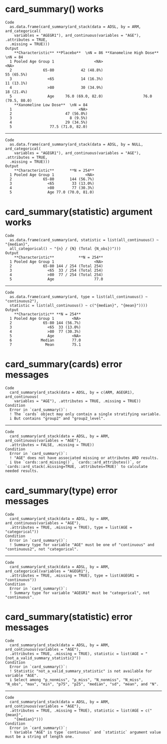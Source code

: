# card_summary() works

    Code
      as.data.frame(card_summary(ard_stack(data = ADSL, by = ARM, ard_categorical(
        variables = "AGEGR1"), ard_continuous(variables = "AGE"), .attributes = TRUE,
      .missing = TRUE)))
    Output
        **Characteristic** **Placebo**  \nN = 86 **Xanomeline High Dose**  \nN = 84
      1 Pooled Age Group 1                  <NA>                               <NA>
      2              65-80            42 (48.8%)                         55 (65.5%)
      3                <65            14 (16.3%)                         11 (13.1%)
      4                >80            30 (34.9%)                         18 (21.4%)
      5                Age     76.0 (69.0, 82.0)                  76.0 (70.5, 80.0)
        **Xanomeline Low Dose**  \nN = 84
      1                              <NA>
      2                        47 (56.0%)
      3                          8 (9.5%)
      4                        29 (34.5%)
      5                 77.5 (71.0, 82.0)

---

    Code
      as.data.frame(card_summary(ard_stack(data = ADSL, by = NULL, ard_categorical(
        variables = "AGEGR1"), ard_continuous(variables = "AGE"), .attributes = TRUE,
      .missing = TRUE)))
    Output
        **Characteristic**       **N = 254**
      1 Pooled Age Group 1              <NA>
      2              65-80       144 (56.7%)
      3                <65        33 (13.0%)
      4                >80        77 (30.3%)
      5                Age 77.0 (70.0, 81.0)

# card_summary(statistic) argument works

    Code
      as.data.frame(card_summary(ard, statistic = list(all_continuous() ~ "{median}",
      all_categorical() ~ "{n} / {N} (Total {N_obs})")))
    Output
        **Characteristic**           **N = 254**
      1 Pooled Age Group 1                  <NA>
      2              65-80 144 / 254 (Total 254)
      3                <65  33 / 254 (Total 254)
      4                >80  77 / 254 (Total 254)
      5                Age                  77.0

---

    Code
      as.data.frame(card_summary(ard, type = list(all_continuous() ~ "continuous2"),
      statistic = list(all_continuous() ~ c("{median}", "{mean}"))))
    Output
        **Characteristic** **N = 254**
      1 Pooled Age Group 1        <NA>
      2              65-80 144 (56.7%)
      3                <65  33 (13.0%)
      4                >80  77 (30.3%)
      5                Age        <NA>
      6             Median        77.0
      7               Mean        75.1

# card_summary(cards) error messages

    Code
      card_summary(ard_stack(data = ADSL, by = c(ARM, AGEGR1), ard_continuous(
        variables = "AGE"), .attributes = TRUE, .missing = TRUE))
    Condition
      Error in `card_summary()`:
      ! The `cards` object may only contain a single stratifying variable.
      i But contains "group2" and "group2_level".

---

    Code
      card_summary(ard_stack(data = ADSL, by = ARM, ard_continuous(variables = "AGE"),
      .attributes = FALSE, .missing = TRUE))
    Condition
      Error in `card_summary()`:
      ! "AGE" does not have associated missing or attributes ARD results.
      i Use `cards::ard_missing()`, `cards::ard_attributes()`, or `cards::ard_stack(.missing=TRUE, .attributes=TRUE)` to calculate needed results.

# card_summary(type) error messages

    Code
      card_summary(ard_stack(data = ADSL, by = ARM, ard_continuous(variables = "AGE"),
      .attributes = TRUE, .missing = TRUE), type = list(AGE = "categorical"))
    Condition
      Error in `card_summary()`:
      ! Summary type for variable "AGE" must be one of "continuous" and "continuous2", not "categorical".

---

    Code
      card_summary(ard_stack(data = ADSL, by = ARM, ard_categorical(variables = "AGEGR1"),
      .attributes = TRUE, .missing = TRUE), type = list(AGEGR1 = "continuous"))
    Condition
      Error in `card_summary()`:
      ! Summary type for variable "AGEGR1" must be "categorical", not "continuous".

# card_summary(statistic) error messages

    Code
      card_summary(ard_stack(data = ADSL, by = ARM, ard_continuous(variables = "AGE"),
      .attributes = TRUE, .missing = TRUE), statistic = list(AGE = "{not_a_valid_summary_statistic}"))
    Condition
      Error in `card_summary()`:
      ! Statistic "not_a_valid_summary_statistic" is not available for variable "AGE".
      i Select among "p_nonmiss", "p_miss", "N_nonmiss", "N_miss", "N_obs", "max", "min", "p75", "p25", "median", "sd", "mean", and "N".

---

    Code
      card_summary(ard_stack(data = ADSL, by = ARM, ard_continuous(variables = "AGE"),
      .attributes = TRUE, .missing = TRUE), statistic = list(AGE = c("{mean}",
        "{median}")))
    Condition
      Error in `card_summary()`:
      ! Variable "AGE" is type `continuous` and `statistic` argument value must be a string of length one.

